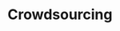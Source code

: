 ---
# This topic lives at
# https://digital.gov/topics/crowdsourcing

slug: "crowdsourcing"

# Topic Title
title: "Crowdsourcing"

# description — keep it short and clear
summary: ""


# Weight
weight: 2

# For more information on managing topics,
# see https://github.com/GSA/digitalgov.gov/wiki
---